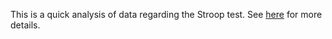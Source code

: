 This is a quick analysis of data regarding the Stroop test. See [here](https://faculty.washington.edu/chudler/java/ready.html) for more details.
